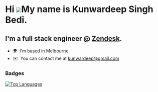 Hi ![](https://user-images.githubusercontent.com/18350557/176309783-0785949b-9127-417c-8b55-ab5a4333674e.gif)My name is Kunwardeep Singh Bedi.
======================================================================================================================================

I'm a full stack engineer @ [Zendesk](https://www.zendesk.com/au/).
-------------------------

* 🌍  I'm based in Melbourne
* ✉️  You can contact me at [kunwardeep@gmail.com](mailto:kunwardeep@gmail.com)



### Badges

<a href="https://github.com/kunwardeep" align="left"><img src="https://github-readme-stats.vercel.app/api/top-langs/?username=kunwardeep&langs_count=10&title_color=0891b2&text_color=ffffff&icon_color=0891b2&bg_color=1c1917&hide_border=true&locale=en&custom_title=Top%20%Languages" alt="Top Languages" /></a>
